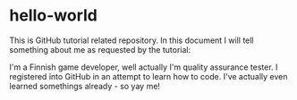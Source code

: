 # hello-world
This is GitHub tutorial related repository. In this document
I will tell something about me as requested by the tutorial:

I'm a Finnish game developer, well actually I'm quality assurance tester.
I registered into GitHub in an attempt to learn how to code. I've actually
even learned somethings already - so yay me!
